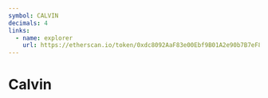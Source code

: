 ```yaml
---
symbol: CALVIN
decimals: 4
links:
  - name: explorer
    url: https://etherscan.io/token/0xdc8092AaF83e00Ebf9B01A2e90b7B7eF867ba503
---
```


# Calvin

